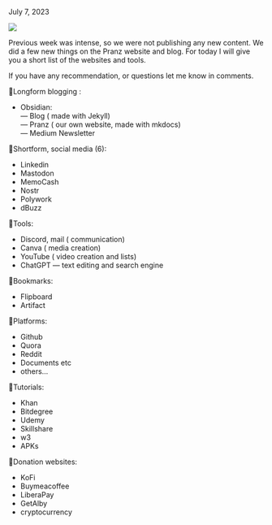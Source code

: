 July 7, 2023

![](https://i.imgur.com/fZShmqA.png)



Previous week was intense, so we were not publishing any new content. We did a few new things on the Pranz website and blog. For today I will give you a short list of the websites and tools.

If you have any recommendation, or questions let me know in comments.

🔶Longform blogging :  
- Obsidian:  
— Blog ( made with Jekyll)  
— Pranz ( our own website, made with mkdocs)  
— Medium Newsletter

🔶Shortform, social media (6):  
- Linkedin  
- Mastodon  
- MemoCash  
- Nostr  
- Polywork  
- dBuzz

🔶Tools:  
- Discord, mail ( communication)  
- Canva ( media creation)  
- YouTube ( video creation and lists)  
- ChatGPT — text editing and search engine

🔶Bookmarks:  
- Flipboard  
- Artifact

🔶Platforms:  
- Github  
- Quora  
- Reddit  
- Documents etc  
- others…

🔶Tutorials:  
- Khan  
- Bitdegree  
- Udemy  
- Skillshare  
- w3  
- APKs

🔶Donation websites:  
- KoFi  
- Buymeacoffee  
- LiberaPay  
- GetAlby  
- cryptocurrency